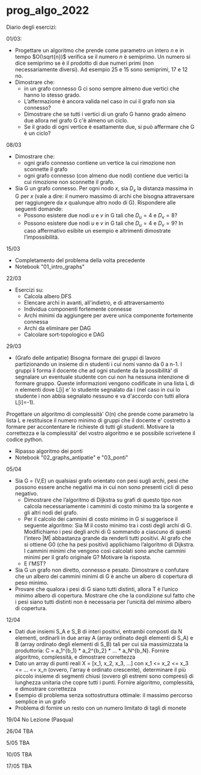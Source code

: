 # prog_algo_2022

Diario degli esercizi:

01/03:
- Progettare un algoritmo che prende come parametro un intero $n$ e in tempo $O(\sqrt{n})$ verifica se il numero $n$ è semiprimo. Un numero si dice semiprimo se è il prodotto di due numeri primi (non necessariamente diversi).
Ad esempio $25$ e $15$ sono semiprimi, $17$ e $12$ no.
- Dimostrare che:
  * in un grafo connesso G ci sono sempre almeno due vertici che hanno lo stesso grado.
  * L’affermazione è ancora valida nel caso in cui il grafo non sia connesso?
  * Dimostrare che se tutti i vertici di un grafo G hanno grado almeno due allora nel grafo G c'è almeno un ciclo.
  * Se il grado di ogni vertice è esattamente due, si può affermare che G è un ciclo?

08/03
- Dimostrare che:
  * ogni grafo connesso contiene un vertice la cui rimozione non sconnette il grafo
  * ogni grafo connesso (con almeno due nodi) contiene due vertici la cui rimozione non sconnette il grafo.
- Sia G un grafo connesso. Per ogni nodo $x$, sia $D_x$ la distanza massima in G per $x$ (vale a dire: il numero massimo di archi che bisogna attraversare per raggiungere da $x$ qualunque altro nodo di G). Rispondere alle seguenti domande:
  * Possono esistere due nodi $u$ e $v$ in G tali che $D_u =4$ e $D_v = 8$?
  * Possono esistere due nodi $u$ e $v$ in G tali che $D_u =4$ e $D_v = 9$?
In caso affermativo esibite un esempio e altrimenti dimostrate l’impossibilità.

15/03
- Completamento del problema della volta precedente
- Notebook "01_intro_graphs"

22/03
- Esercizi su:
  * Calcola albero DFS
  * Elencare archi in avanti, all'indietro, e di attraversamento
  * Individua componenti fortemente connesse
  * Archi minimi da aggiungere per avere unica componente fortemente connessa
  * Archi da eliminare per DAG
  * Calcolare sort-topologico e DAG


29/03
- (Grafo delle antipatie) Bisogna formare dei gruppi di lavoro partizionando un insieme di n studenti i cui nomi vanno da 0 a n-1.
I gruppi li forma il docente che ad  ogni studente da la possibilità' di segnalare un eventuale studente con cui  non ha nessuna intenzione di formare gruppo. Queste informazioni vengono codificate in una 
lista L di n elementi dove L[i] e' lo studente segnalato da i (nel caso in cui lo studente  i non abbia segnalato nessuno e va d'accordo con tutti allora  L[i]=-1).

Progettare un algoritmo di complessità' O(n)  che prende come parametro  la lista L e restituisce il numero minimo di gruppi che il docente e' costretto a formare per accontentare le richieste di tutti gli studenti. 
Motivare la correttezza e la complessità' del vostro algoritmo e se possibile scrivetene il codice python.
- Ripasso algoritmo dei ponti
- Notebook "02_graphs_antipatie" e "03_ponti"

05/04
- Sia G = (V,E) un qualsiasi grafo orientato con pesi sugli archi, pesi che possono essere anche negativi ma in cui non sono presenti cicli di peso negativo.
  * Dimostrare che l’algoritmo di Dijkstra su grafi di questo tipo non calcola necessariamente i cammini di costo minimo tra la sorgente e gli altri nodi del grafo.
  * Per il calcolo dei cammini di costo minimo in G si suggerisce il seguente algoritmo: Sia M il costo minimo tra i costi degli archi di G. Modifichiamo i pesi degli archi di G sommando a ciascuno di questi l’intero |M| abbastanza grande da renderli tutti positivi. Al grafo che si ottiene G0 (che ha pesi positivi) applichiamo l’algoritmo di Dijkstra. I cammini minimi che vengono così calcolati sono anche cammini minimi per il grafo originale G? Motivare la risposta.
  * E l'MST?
 - Sia G un grafo non diretto, connesso e pesato. Dimostrare o confutare che un albero dei cammini minimi di G è anche un albero di copertura di peso minimo.
 - Provare che qualora i pesi di G siano tutti distinti, allora T è l’unico minimo albero di copertura. Mostrare che che la condizione sul fatto che i pesi siano tutti distinti non è necessaria per l’unicità del minimo albero di copertura.

12/04
- Dati due insiemi S_A e S_B di interi positivi, entrambi composti da N elementi, ordinarli in due array A (array ordinato degli elementi di S_A) e B (array ordinato degli elementi di S_B) tali per cui sia massimizzata la produttoria: C = a_1^{b_1} * a_2^{b_2} * ... * a_N^{b_N}. Fornire algoritmo, complessità, e dimostrare correttezza
- Dato un array di punti reali X = \[x_1, x_2, x_3, ...\] con x_1 <= x_2 <= x_3 <= ... <= x_n (ovvero, l'array è ordinato crescente), determinare il più piccolo insieme di segmenti chiusi (ovvero gli estremi sono compresi) di lunghezza unitaria che copre tutti i punti. Fornire algoritmo, complessità, e dimostrare correttezza
- Esempio di problema senza sottostruttura ottimale: il massimo percorso semplice in un grafo
- Problema di fornire un resto con un numero limitato di tagli di monete

19/04
No Lezione (Pasqua)

26/04
TBA

5/05
TBA

10/05
TBA

17/05
TBA
